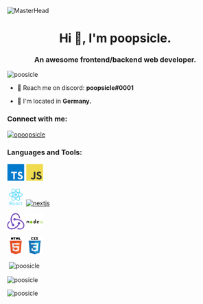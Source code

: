 ![MasterHead](https://media.discordapp.net/attachments/952614748527165440/952615574750519416/ffggffgdfg.png?width=986&height=329)
<h1 align="center">Hi 👋, I'm poopsicle.</h1>
<h3 align="center">An awesome frontend/backend web developer.</h3>

<p align="left"> <img src="https://komarev.com/ghpvc/?username=poosicle&label=Profile%20views&color=0e75b6&style=flat" alt="poosicle" /> </p>

- 💬 Reach me on discord: **poopsicle#0001**

- 🌱 I'm located in **Germany.**

<h3 align="left">Connect with me:</h3>
<p align="left">
<a href="https://twitter.com/opoopsicle" target="blank"><img align="center" src="https://raw.githubusercontent.com/rahuldkjain/github-profile-readme-generator/master/src/images/icons/Social/twitter.svg" alt="opoopsicle" height="30" width="40" /></a>
</p>

<h3 align="left">Languages and Tools:</h3>
<p align="left"> 

<a href="https://www.typescriptlang.org/" target="_blank" rel="noreferrer"><img src="https://raw.githubusercontent.com/devicons/devicon/master/icons/typescript/typescript-original.svg" alt="typescript" width="40" height="40"/></a>
<a href="https://developer.mozilla.org/en-US/docs/Web/JavaScript" target="_blank" rel="noreferrer"><img src="https://raw.githubusercontent.com/devicons/devicon/master/icons/javascript/javascript-original.svg" alt="javascript" width="40" height="40"/></a>

<a href="https://reactjs.org/" target="_blank" rel="noreferrer"><img src="https://raw.githubusercontent.com/devicons/devicon/master/icons/react/react-original-wordmark.svg" alt="react" width="40" height="40"/></a>
<a href="https://nextjs.org/" target="_blank" rel="noreferrer"><img src="https://cdn.worldvectorlogo.com/logos/nextjs-2.svg" alt="nextjs" width="40" height="40"/></a>
  
<a href="https://redux.js.org" target="_blank" rel="noreferrer"><img src="https://raw.githubusercontent.com/devicons/devicon/master/icons/redux/redux-original.svg" alt="redux" width="40" height="40"/></a>
<a href="https://nodejs.org" target="_blank" rel="noreferrer"><img src="https://raw.githubusercontent.com/devicons/devicon/master/icons/nodejs/nodejs-original-wordmark.svg" alt="nodejs" width="40" height="40"/></a>

<a href="https://www.w3.org/html/" target="_blank" rel="noreferrer"><img src="https://raw.githubusercontent.com/devicons/devicon/master/icons/html5/html5-original-wordmark.svg" alt="html5" width="40" height="40"/></a>
<a href="https://www.w3schools.com/css/" target="_blank" rel="noreferrer"><img src="https://raw.githubusercontent.com/devicons/devicon/master/icons/css3/css3-original-wordmark.svg" alt="css3" width="40" height="40"/></a>
</p>



<p>&nbsp;<img align="center" src="https://github-readme-stats.vercel.app/api?username=poosicle&show_icons=true&locale=en" alt="poosicle" />
</p><p><img align="center" src="https://github-readme-streak-stats.herokuapp.com/?user=poosicle&" alt="poosicle" /></p>
<p><img align="left" src="https://github-readme-stats.vercel.app/api/top-langs?username=poosicle&show_icons=true&locale=en&layout=compact" alt="poosicle" /></p>

